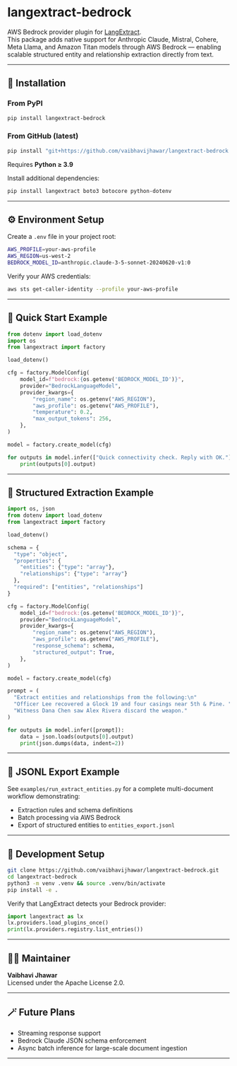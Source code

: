 # langextract-bedrock

AWS Bedrock provider plugin for [LangExtract](https://github.com/google/langextract).  
This package adds native support for Anthropic Claude, Mistral, Cohere, Meta Llama, and Amazon Titan models through AWS Bedrock — enabling scalable structured entity and relationship extraction directly from text.

---

## 🚀 Installation

### From PyPI
```bash
pip install langextract-bedrock
```

### From GitHub (latest)
```bash
pip install "git+https://github.com/vaibhavijhawar/langextract-bedrock.git"
```

Requires **Python ≥ 3.9**

Install additional dependencies:
```bash
pip install langextract boto3 botocore python-dotenv
```

---

## ⚙️ Environment Setup

Create a `.env` file in your project root:
```bash
AWS_PROFILE=your-aws-profile
AWS_REGION=us-west-2
BEDROCK_MODEL_ID=anthropic.claude-3-5-sonnet-20240620-v1:0
```

Verify your AWS credentials:
```bash
aws sts get-caller-identity --profile your-aws-profile
```

---

## 🧠 Quick Start Example

```python
from dotenv import load_dotenv
import os
from langextract import factory

load_dotenv()

cfg = factory.ModelConfig(
    model_id=f"bedrock:{os.getenv('BEDROCK_MODEL_ID')}",
    provider="BedrockLanguageModel",
    provider_kwargs={
        "region_name": os.getenv("AWS_REGION"),
        "aws_profile": os.getenv("AWS_PROFILE"),
        "temperature": 0.2,
        "max_output_tokens": 256,
    },
)

model = factory.create_model(cfg)

for outputs in model.infer(["Quick connectivity check. Reply with OK."]):
    print(outputs[0].output)
```

---

## 🧩 Structured Extraction Example

```python
import os, json
from dotenv import load_dotenv
from langextract import factory

load_dotenv()

schema = {
  "type": "object",
  "properties": {
    "entities": {"type": "array"},
    "relationships": {"type": "array"}
  },
  "required": ["entities", "relationships"]
}

cfg = factory.ModelConfig(
    model_id=f"bedrock:{os.getenv('BEDROCK_MODEL_ID')}",
    provider="BedrockLanguageModel",
    provider_kwargs={
        "region_name": os.getenv("AWS_REGION"),
        "aws_profile": os.getenv("AWS_PROFILE"),
        "response_schema": schema,
        "structured_output": True,
    },
)

model = factory.create_model(cfg)

prompt = (
  "Extract entities and relationships from the following:\n"
  "Officer Lee recovered a Glock 19 and four casings near 5th & Pine. "
  "Witness Dana Chen saw Alex Rivera discard the weapon."
)

for outputs in model.infer([prompt]):
    data = json.loads(outputs[0].output)
    print(json.dumps(data, indent=2))
```

---

## 📄 JSONL Export Example

See `examples/run_extract_entities.py` for a complete multi-document workflow demonstrating:
- Extraction rules and schema definitions  
- Batch processing via AWS Bedrock  
- Export of structured entities to `entities_export.jsonl`

---

## 🧰 Development Setup

```bash
git clone https://github.com/vaibhavijhawar/langextract-bedrock.git
cd langextract-bedrock
python3 -m venv .venv && source .venv/bin/activate
pip install -e .
```

Verify that LangExtract detects your Bedrock provider:
```python
import langextract as lx
lx.providers.load_plugins_once()
print(lx.providers.registry.list_entries())
```

---

## 👩‍💻 Maintainer

**Vaibhavi Jhawar**  
Licensed under the Apache License 2.0.

---

## 🪄 Future Plans

- Streaming response support  
- Bedrock Claude JSON schema enforcement  
- Async batch inference for large-scale document ingestion  

---
